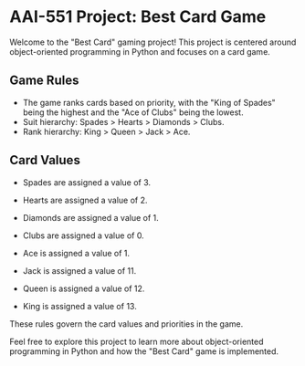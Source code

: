 # AAI-551 Project: Best Card Game

Welcome to the "Best Card" gaming project! This project is centered around object-oriented programming in Python and focuses on a card game.

## Game Rules

- The game ranks cards based on priority, with the "King of Spades" being the highest and the "Ace of Clubs" being the lowest.
- Suit hierarchy: Spades > Hearts > Diamonds > Clubs.
- Rank hierarchy: King > Queen > Jack > Ace.

## Card Values

- Spades are assigned a value of 3.
- Hearts are assigned a value of 2.
- Diamonds are assigned a value of 1.
- Clubs are assigned a value of 0.

- Ace is assigned a value of 1.
- Jack is assigned a value of 11.
- Queen is assigned a value of 12.
- King is assigned a value of 13.

These rules govern the card values and priorities in the game.

Feel free to explore this project to learn more about object-oriented programming in Python and how the "Best Card" game is implemented.
